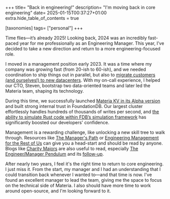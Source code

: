 +++
title= "Back in engineering!"
description= "I'm moving back in core engineering"
date= 2025-01-15T00:37:27+01:00
extra.hide_table_of_contents = true

[taxonomies]
tags= ["personal"]
+++

Time flies—it’s already 2025! Looking back, 2024 was an incredibly fast-paced year for me professionally as an Engineering Manager. This year, I’ve decided to take a new direction and return to a more engineering-focused role.

I moved in a management position early 2023. It was a time where my company was growing fast (from 20-ish to 60-ish), and we needed coordination to ship things out in parallel, but also to [migrate customers \(and ourselves!\) to new datacenters](https://www.clever-cloud.com/blog/company/2023/12/21/our-journey-to-a-better-clever-cloud/). With my on-call experience, I helped our CTO, Steven, bootstrap two data-oriented teams and later led the Materia team, shaping its technology.

During this time, we successfully launched [Materia KV in its Alpha version](https://www.clever-cloud.com/blog/features/2024/06/11/materia-kv-our-easy-to-use-serverless-key-value-database-is-available-to-all/) and built strong internal trust in FoundationDB. Our largest cluster effortlessly handles hundreds of thousands of writes per second, and [the ability to simulate Rust code within FDB’s simulation framework](https://github.com/foundationdb-rs/foundationdb-rs/tree/main/foundationdb-simulation) has significantly boosted our developers' confidence.

Management is a rewarding challenge, like unlocking a new skill tree to walk through. Resources like [The Manager's Path](https://www.oreilly.com/library/view/the-managers-path/9781491973882/) or [Engineering Management for the Rest of Us](https://www.engmanagement.dev) can give you a head-start and should be read by anyone. Blogs like [Charity Majors](https://charity.wtf/tag/management/page/2/) are also useful to read, especially [The Engineer/Manager Pendulum](https://charity.wtf/2017/05/11/the-engineer-manager-pendulum/) and its [follow-up](https://charity.wtf/2019/01/04/engineering-management-the-pendulum-or-the-ladder/).

After nearly two years, I feel it's the right time to return to core engineering. I just miss it.  From the start, my manager and I had an understanding that I could transition back whenever I wanted to—and that time is now. I've found an excellent manager to lead the team, giving me the space to focus on the technical side of Materia. I also should have more time to work around open-source, and I'm looking forward to it.